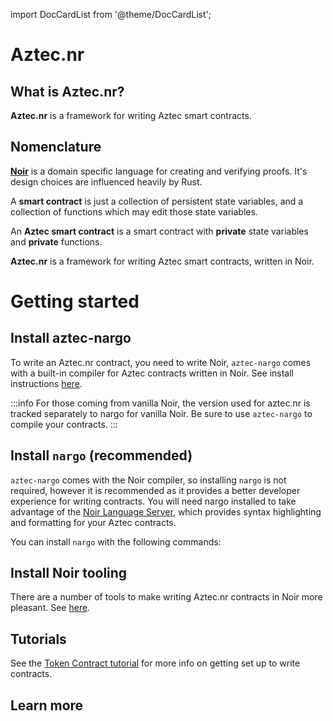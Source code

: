 import DocCardList from '@theme/DocCardList';

# Aztec.nr

## What is Aztec.nr?

**Aztec.nr** is a framework for writing Aztec smart contracts.

## Nomenclature

[**Noir**](https://noir-lang.org/) is a domain specific language for creating and verifying proofs. It's design choices are influenced heavily by Rust.

A **smart contract** is just a collection of persistent state variables, and a collection of functions which may edit those state variables.

An **Aztec smart contract** is a smart contract with **private** state variables and **private** functions.

**Aztec.nr** is a framework for writing Aztec smart contracts, written in Noir.

# Getting started

## Install aztec-nargo

To write an Aztec.nr contract, you need to write Noir, `aztec-nargo` comes with a built-in compiler for Aztec contracts written in Noir. See install instructions [here](../cli/sandbox-reference.md).

:::info
For those coming from vanilla Noir, the version used for aztec.nr is tracked separately to nargo for vanilla Noir. Be sure to use `aztec-nargo` to compile your contracts.
:::

## Install `nargo` (recommended)

`aztec-nargo` comes with the Noir compiler, so installing `nargo` is not required, however it is recommended as it provides a better developer experience for writing contracts. You will need nargo installed to take advantage of the [Noir Language Server](https://noir-lang.org/docs/nargo/language_server), which provides syntax highlighting and formatting for your Aztec contracts.

You can install `nargo` with the following commands:

<InstallNargoInstructions />

## Install Noir tooling

There are a number of tools to make writing Aztec.nr contracts in Noir more pleasant. See [here](https://github.com/noir-lang/awesome-noir#get-coding).

## Tutorials

See the [Token Contract tutorial](../tutorials/writing_token_contract.md) for more info on getting set up to write contracts.

## Learn more

<DocCardList />
